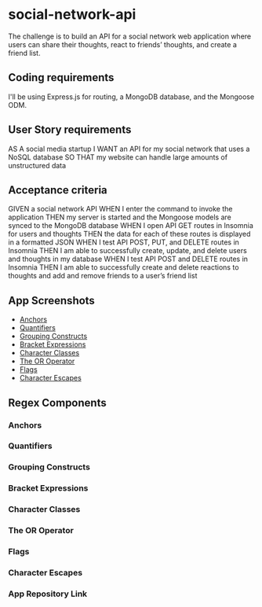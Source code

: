 # social-network-api

The challenge is to build an API for a social network web application where users can share their thoughts, react to friends’ thoughts, and create a friend list. 

## Coding requirements

I'll be using Express.js for routing, a MongoDB database, and the Mongoose ODM.

## User Story requirements

AS A social media startup
I WANT an API for my social network that uses a NoSQL database
SO THAT my website can handle large amounts of unstructured data


## Acceptance criteria

GIVEN a social network API
WHEN I enter the command to invoke the application
THEN my server is started and the Mongoose models are synced to the MongoDB database
WHEN I open API GET routes in Insomnia for users and thoughts
THEN the data for each of these routes is displayed in a formatted JSON
WHEN I test API POST, PUT, and DELETE routes in Insomnia
THEN I am able to successfully create, update, and delete users and thoughts in my database
WHEN I test API POST and DELETE routes in Insomnia
THEN I am able to successfully create and delete reactions to thoughts and add and remove friends to a user’s friend list

## App Screenshots

- [Anchors](#anchors)
- [Quantifiers](#quantifiers)
- [Grouping Constructs](#grouping-constructs)
- [Bracket Expressions](#bracket-expressions)
- [Character Classes](#character-classes)
- [The OR Operator](#the-or-operator)
- [Flags](#flags)
- [Character Escapes](#character-escapes)

## Regex Components

### **Anchors**


### **Quantifiers**



### **Grouping Constructs**



### **Bracket Expressions**


### **Character Classes**


### **The OR Operator**


### **Flags**



### **Character Escapes**


### **App Repository Link**

